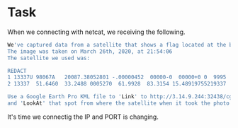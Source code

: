# Task
When we connecting with netcat, we receiving the following.

```sh
We've captured data from a satellite that shows a flag located at the base of the Washington Monument.
The image was taken on March 26th, 2020, at 21:54:06
The satellite we used was: 

REDACT
1 13337U 98067A   20087.38052801 -.00000452  00000-0  00000+0 0  9995
2 13337  51.6460  33.2488 0005270  61.9928  83.3154 15.48919755219337

Use a Google Earth Pro KML file to 'Link' to http://3.14.9.244:32438/cgi-bin/HSCKML.py
and 'LookAt' that spot from where the satellite when it took the photo and get us that flag!
```
It's time we connectig the IP and PORT is changing.

